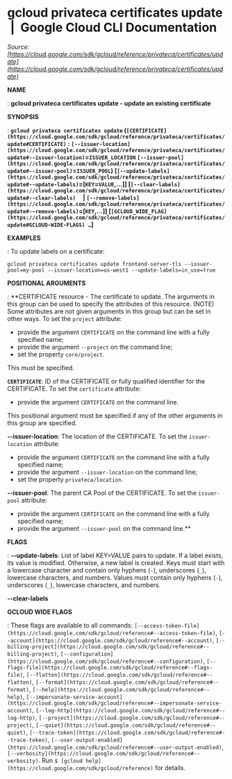 # gcloud privateca certificates update  |  Google Cloud CLI Documentation

*Source: [https://cloud.google.com/sdk/gcloud/reference/privateca/certificates/update](https://cloud.google.com/sdk/gcloud/reference/privateca/certificates/update)*

**NAME**

: **gcloud privateca certificates update - update an existing certificate**

**SYNOPSIS**

: **`gcloud privateca certificates update` (`[CERTIFICATE](https://cloud.google.com/sdk/gcloud/reference/privateca/certificates/update#CERTIFICATE)` : `[--issuer-location](https://cloud.google.com/sdk/gcloud/reference/privateca/certificates/update#--issuer-location)`=`ISSUER_LOCATION` `[--issuer-pool](https://cloud.google.com/sdk/gcloud/reference/privateca/certificates/update#--issuer-pool)`=`ISSUER_POOL`) [`[--update-labels](https://cloud.google.com/sdk/gcloud/reference/privateca/certificates/update#--update-labels)`=[`KEY`=`VALUE`,…]] [`[--clear-labels](https://cloud.google.com/sdk/gcloud/reference/privateca/certificates/update#--clear-labels)`     | `[--remove-labels](https://cloud.google.com/sdk/gcloud/reference/privateca/certificates/update#--remove-labels)`=[`KEY`,…]] [`[GCLOUD_WIDE_FLAG](https://cloud.google.com/sdk/gcloud/reference/privateca/certificates/update#GCLOUD-WIDE-FLAGS) …`]**

**EXAMPLES**

: To update labels on a certificate:

```
gcloud privateca certificates update frontend-server-tls --issuer-pool=my-pool --issuer-location=us-west1 --update-labels=in_use=true
```

**POSITIONAL ARGUMENTS**

: **CERTIFICATE resource - The certificate to update. The arguments in this group
can be used to specify the attributes of this resource. (NOTE) Some attributes
are not given arguments in this group but can be set in other ways.
To set the `project` attribute:

- provide the argument `CERTIFICATE` on the command line with a fully
specified name;
- provide the argument `--project` on the command line;
- set the property `core/project`.

This must be specified.

**`CERTIFICATE`**:
ID of the CERTIFICATE or fully qualified identifier for the CERTIFICATE.
To set the `certificate` attribute:

- provide the argument `CERTIFICATE` on the command line.

This positional argument must be specified if any of the other arguments in this
group are specified.

**--issuer-location**:
The location of the CERTIFICATE.
To set the `issuer-location` attribute:

- provide the argument `CERTIFICATE` on the command line with a fully
specified name;
- provide the argument `--issuer-location` on the command line;
- set the property `privateca/location`.

**--issuer-pool**:
The parent CA Pool of the CERTIFICATE.
To set the `issuer-pool` attribute:

- provide the argument `CERTIFICATE` on the command line with a fully
specified name;
- provide the argument `--issuer-pool` on the command line.**

**FLAGS**

: **--update-labels**:
List of label KEY=VALUE pairs to update. If a label exists, its value is
modified. Otherwise, a new label is created.
Keys must start with a lowercase character and contain only hyphens
(`-`), underscores (`_`), lowercase characters, and
numbers. Values must contain only hyphens (`-`), underscores
(`_`), lowercase characters, and numbers.

**--clear-labels**

**GCLOUD WIDE FLAGS**

: These flags are available to all commands: `[--access-token-file](https://cloud.google.com/sdk/gcloud/reference#--access-token-file)`,
`[--account](https://cloud.google.com/sdk/gcloud/reference#--account)`, `[--billing-project](https://cloud.google.com/sdk/gcloud/reference#--billing-project)`,
`[--configuration](https://cloud.google.com/sdk/gcloud/reference#--configuration)`,
`[--flags-file](https://cloud.google.com/sdk/gcloud/reference#--flags-file)`,
`[--flatten](https://cloud.google.com/sdk/gcloud/reference#--flatten)`, `[--format](https://cloud.google.com/sdk/gcloud/reference#--format)`, `[--help](https://cloud.google.com/sdk/gcloud/reference#--help)`, `[--impersonate-service-account](https://cloud.google.com/sdk/gcloud/reference#--impersonate-service-account)`,
`[--log-http](https://cloud.google.com/sdk/gcloud/reference#--log-http)`,
`[--project](https://cloud.google.com/sdk/gcloud/reference#--project)`, `[--quiet](https://cloud.google.com/sdk/gcloud/reference#--quiet)`, `[--trace-token](https://cloud.google.com/sdk/gcloud/reference#--trace-token)`, `[--user-output-enabled](https://cloud.google.com/sdk/gcloud/reference#--user-output-enabled)`,
`[--verbosity](https://cloud.google.com/sdk/gcloud/reference#--verbosity)`.
Run `$ [gcloud help](https://cloud.google.com/sdk/gcloud/reference)` for details.